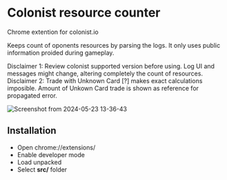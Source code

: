 # Colonist resource counter
Chrome extention for colonist.io

Keeps count of oponents resources by parsing the logs. It only uses public information proided during gameplay. 

Disclaimer 1: Review colonist supported version before using. Log UI and messages might change, altering completely the count of resources. 
Disclaimer 2: Trade with Unknown Card [?] makes exact calculations imposible. Amount of Unkown Card trade is shown as reference for propagated error. 


![Screenshot from 2024-05-23 13-36-43](https://github.com/esantix/colonist-ext/assets/44036401/d82a028e-84d0-46e7-b286-30e7ef7044ae)


## Installation

- Open chrome://extensions/
- Enable developer mode
- Load unpacked
- Select **src/** folder
